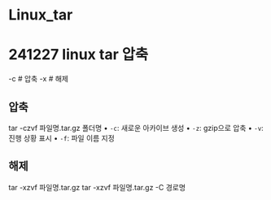 # Linux_tar

# 241227 linux tar 압축
-c # 압축
-x # 해제
## 압축
tar -czvf 파일명.tar.gz 폴더명
• `-c`: 새로운 아카이브 생성
• `-z`: gzip으로 압축
• `-v`: 진행 상황 표시
• `-f`: 파일 이름 지정
## 해제
tar -xzvf 파일명.tar.gz
tar -xzvf 파일명.tar.gz -C 경로명